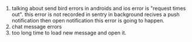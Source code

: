 1. talking about send bird errors in androids and ios
	error is "request times out".
	this error is not recorded in sentry
	in background recives a push notification then open notification  this error is going to happen.
2. chat message errors
3. too long time to load new message and open it.